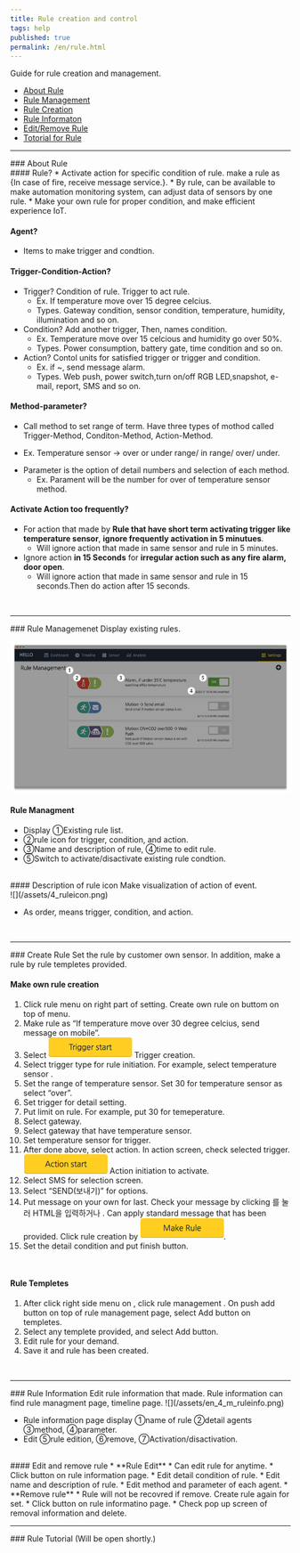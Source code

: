 ```yaml
---
title: Rule creation and control
tags: help
published: true
permalink: /en/rule.html
---
```


Guide for rule creation and management. 

* [About Rule](#id-rule-about)
* [Rule Management](#id-rule-management)
* [Rule Creation](#id-rule-creation)
* [Rule Informaton](#id-rule-info)
* [Edit/Remove Rule](#id-rule-edit)
* [Totorial for Rule](#id-rule-tutorial)

---
<div id='id-rule-about'></div>
### About Rule
<br>
#### Rule?
* Activate action for specific condition of rule. make a rule as {In case of fire, receive message service.}.
* By rule, can be available to make automation monitoring system, can adjust data of sensors by one rule.
* Make your own rule for proper condition, and make efficient experience IoT. 

#### Agent?
* Items to make trigger and condtion.  
  
#### Trigger-Condition-Action?
* Trigger? Condition of rule. Trigger to act rule.  
  - Ex. If temperature move over 15 degree celcius. 
  - Types. Gateway condition, sensor condition, temperature, humidity, illumination and so on.  
* Condition? Add another trigger, Then, names condition.
  - Ex. Temperature move over 15 celcious and humidity go over 50%.
  - Types. Power consumption, battery gate, time condition and so on. 
* Action? Contol units for satisfied trigger or trigger and condition.  
  - Ex. if ~, send message alarm.
  - Types. Web push, power switch,turn on/off RGB LED,snapshot, e-mail, report, SMS and so on.

#### Method-parameter?
*  Call method to set range of term. Have three types of mothod called Trigger-Method, Conditon-Method, Action-Method. 
  - Ex. Temperature sensor -> over or under range/ in range/ over/ under. 
* Parameter is the option of detail numbers and selection of each method.  
  - Ex. Parament will be the number for over of temperature sensor method. 

#### Activate Action too frequently?
* For action that made by **Rule that have short term activating trigger like temperature sensor**, **ignore frequently activation in 5 minutues**. 
   - Will ignore action that made in same sensor and rule in 5 minutes.  
* Ignore action **in 15 Seconds** for **irregular action such as any fire alarm, door open**. 
   - Will ignore action that made in same sensor and rule in 15 seconds.Then do action after 15 seconds. 

<br>

---
<div id='id-rule-management'></div>
### Rule Managemenet
Display existing rules.

![](/assets/en_4_m_rule.png)

#### Rule Managment 
* Display ①Existing rule list.
* ②rule icon for trigger, condition, and action.  
* ③Name and description of rule, ④time to edit rule. 
* ⑤Switch to activate/disactivate existing rule condtion.  

<br>
#### Description of rule icon
Make visualization of action of event. 
<br>
![](/assets/4_ruleicon.png)

* As order, means trigger, condition, and action.  

<br>

---
<div id='id-rule-creation'></div>
### Create Rule
Set the rule by customer own sensor. In addition, make a rule by rule templetes provided. 

<br>

#### Make own rule creation
1. Click rule menu <i class="fa fd-menu_ruleManagement"></i> on right part of <i class="fa fd-menu_setting"></i> setting. Create own rule <i class="fa fd-rule_creation"></i> on <i class="fa fa-plus-circle"></i> buttom on top of menu. 
2. Make rule as “If temperature move over 30 degree celcius, send message on mobile”.
3. Select ![](/assets/en_4_rule_trigger.png) Trigger creation.
4. Select trigger type for rule initiation. For example, select temperature sensor <i class="fa fd-rule_trigger_temperature fa-2x" style="color: #e04937"></i>. 
5. Set the range of temperature sensor. Set 30 for temperature sensor as select <i class="fa fd-rule_method_over fa-2x"></i>“over”.
6. Set trigger for detail setting.
7. Put limit on rule. For example, put 30 for temeperature. 
8. Select gateway. 
9. Select gateway that have temperature sensor.  
10. Set temperature sensor for trigger.  
11. After done above, select action.  In action screen, check selected trigger.   ![](/assets/en_4_rule_action.png) Action initiation to activate.  
12. Select <i class="fa fd-rule_action_sms fa-2x"  style="color: #53ae55"></i> SMS for selection screen.
13. Select <i class="fa fd-rule_method_send fa-2x"></i>“SEND(보내기)” for options.  
14. Put message on your own for last. Check your message by clicking <i class="fa fa-edit"></i>를 눌러 HTML을 입력하거나 <i class="fa fa-eye"></i>.  Can apply standard message that has been provided. Click rule creation by ![](/assets/en_4_rule_create.png).
15. Set the detail condition and put finish button.  

<br>

#### Rule Templetes 
1. After click right side menu on <i class="fa fd-menu_setting"></i>, click rule management <i class="fa fd-menu_ruleManagement"></i>. On push add button on top of <i class="fa fa-plus-circle"></i> rule management page, select Add button <i class="fa fa-copy fa-lg"></i> on templetes.
2. Select any templete provided, and select <i class="fa fa-plus-circle"></i> Add button.
3. Edit rule for your demand.
4. Save it and rule has been created. 

<br>

---
<div id='id-rule-info'></div>
### Rule Information
Edit rule information that made.  Rule information can find rule managment page, timeline page.  
![](/assets/en_4_m_ruleinfo.png)

* Rule information page display ①name of rule ②detail agents ③method, ④parameter.
* Edit ⑤rule edition, ⑥remove, ⑦Activation/disactivation.

<br>

<div id='id-rule-edit'></div>
#### Edit and remove rule
* **Rule Edit**
  * Can edit rule for anytime. 
  * Click <i class="fa fa-cog"></i> button on rule information page.  
  * Edit detail condition of rule.
  * Edit name and description of rule. 
  * Edit method and parameter of each agent.  
* **Remove rule**
  * Rule will not be recovred if remove. Create rule again for set. 
  * Click <i class="fa fa-cog"></i> button on rule informatino page.  
  * Check pop up screen of removal information and delete. 

<br>

---
<div id='id-rule-tutorial'></div>
### Rule Tutorial
(Will be open shortly.)

<br>

<!---
1. About Rule
* Rule Management
* Rule Creation
* Rule information
* Edit Rule
* Remove Rule
-->
